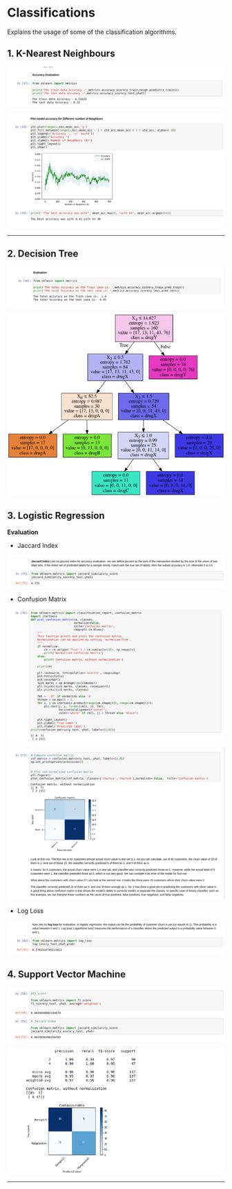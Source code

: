 # Classifications

Explains the usage of some of the classification algorithms.

## 1. K-Nearest Neighbours

![](https://github.com/infiniteoverflow/Classifications/blob/master/screenshots/knn.png)

![](https://github.com/infiniteoverflow/Classifications/blob/master/screenshots/knn2.png)

<hr>

## 2. Decision Tree

![](https://github.com/infiniteoverflow/Classifications/blob/master/screenshots/dt.png)

![](https://github.com/infiniteoverflow/Classifications/blob/master/drugtree.png)

## 3. Logistic Regression

<b> Evaluation </b>

* Jaccard Index 

![](https://github.com/infiniteoverflow/Classifications/blob/master/screenshots/lr_j.png)

* Confusion Matrix

![](https://github.com/infiniteoverflow/Classifications/blob/master/screenshots/lr_cm1.png)

![](https://github.com/infiniteoverflow/Classifications/blob/master/screenshots/lr_sm2.png)

* Log Loss

![](https://github.com/infiniteoverflow/Classifications/blob/master/screenshots/lr_ll.png)

## 4. Support Vector Machine

![](https://github.com/infiniteoverflow/Classifications/blob/master/screenshots/svm.png)

![](https://github.com/infiniteoverflow/Classifications/blob/master/screenshots/svm_cm.png)

<hr>
